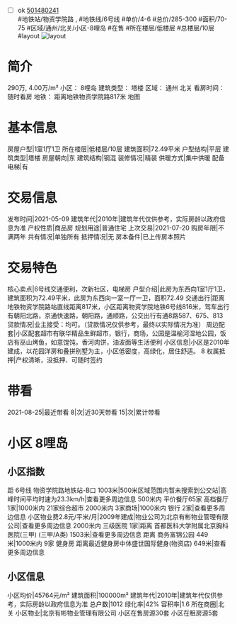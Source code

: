 - [ ] ok [501480241](https://bj.5i5j.com/ershoufang/501480241.html)  
 #地铁站/物资学院路 ,  #地铁线/6号线
#单价/4-6 #总价/285-300 #面积/70-75   #区域/通州/北关/小区-8哩岛 #在售 #所在楼层/低楼层 #总楼层/10层 #layout 
![layout](http://image2a.5i5j.com/bdir/layout/d6f0b11bde02400489dc375146f7a5d7.jpg_P5.jpg) 
# 简介 
 290万,  4.00万/m² 
小区： 8哩岛
建筑类型： 塔楼
区域： 通州 北关
看房时间： 随时看房
地铁： 距离地铁物资学院路817米 地图
# 基本信息 
 房屋户型|1室1厅1卫
所在楼层|低楼层/10层
建筑面积|72.49平米
户型结构|平层
建筑类型|塔楼
房屋朝向|东
建筑结构|钢混
装修情况|精装
供暖方式|集中供暖
配备电梯|有
# 交易信息 
 发布时间|2021-05-09
建筑年代|2010年|建筑年代仅供参考，实际房龄以政府信息为准
产权性质|商品房
规划用途|普通住宅
上次交易|2021-07-20
购房年限|不满两年
共有情况|单独所有
抵押情况|无
房本备件|已上传房本照片
# 交易特色 
 核心卖点|6号线交通便利，次新社区，电梯房
户型介绍|此房为东西向1室1厅1卫，建筑面积为72.49平米，此房为东西向一室一厅一卫，面积72.49
交通出行|距离地铁物资学院路站直线距离817米，小区距离物资学院地铁6号线816米，驾车出行有朝阳北路，京通快速路，朝阳路，通顺路，公交出行有通8路587、675、813
贷款情况|业主接受：均可。（贷款情况仅供参考，最终以实际情况为准）
周边配套|小区配套超市有联华精品生鲜超市，银行，商场，公园是温榆河湿地公园，饭店有巫山烤鱼，如意馄饨，香河肉饼，油波面等生活便利
小区信息|小区是2010年建成，以花园洋房和叠拼别墅为主，小区低密度，高绿化，居住舒适。
8
权属抵押|产权清晰，没抵押、可随时签约
# 带看 
 2021-08-25|最近带看	 8|次|近30天带看	 15|次|累计带看
# 小区 8哩岛
## 小区指数 
 距 6号线 物资学院路地铁站-B口 1003米|500米区域范围内暂未搜索到公交站|高峰时间平均时速为23.3km/h|查看更多周边信息
500米内 平价餐厅65家
高档餐厅1家|1000米内 21家综合超市
2000米内 3家商场|1000米内 银行 2家|查看更多周边信息
小区物业费2.8元/平米/月|2009年建成|物业公司为北京有彬物业管理有限公司|查看更多周边信息
2000米内 三级医院 1家|距离 首都医科大学附属北京胸科医院(三甲) (三甲/A类) 1503米|查看更多周边信息
距离 商务富锦公园 449米|1000米内 9家 健身房
距离最近健身房中体盛世国际健身(物资店) 649米|查看更多周边信息
## 小区信息 
 小区均价|45764元/m²
建筑面积|100000m²
建筑年代|2010年|建筑年代仅供参考，实际房龄以政府信息为准
总户数|1012
绿化率|42%
容积率|1.6
所在商圈|北关
小区物业|北京有彬物业管理有限公司
小区在售房源30套
小区在租房源5套
